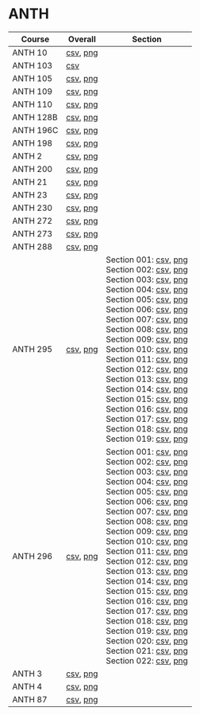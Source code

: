 # ANTH

| Course | Overall | Section |
| ------ | ------- | ------- |
| ANTH 10 | [csv](https://github.com/UCSD-Historical-Enrollment-Data/2025Spring/blob/main/overall/ANTH%2010.csv), [png](https://raw.githubusercontent.com/UCSD-Historical-Enrollment-Data/2025Spring/main/plot_overall/ANTH%2010.png) |  |
| ANTH 103 | [csv](https://github.com/UCSD-Historical-Enrollment-Data/2025Spring/blob/main/overall/ANTH%20103.csv) |  |
| ANTH 105 | [csv](https://github.com/UCSD-Historical-Enrollment-Data/2025Spring/blob/main/overall/ANTH%20105.csv), [png](https://raw.githubusercontent.com/UCSD-Historical-Enrollment-Data/2025Spring/main/plot_overall/ANTH%20105.png) |  |
| ANTH 109 | [csv](https://github.com/UCSD-Historical-Enrollment-Data/2025Spring/blob/main/overall/ANTH%20109.csv), [png](https://raw.githubusercontent.com/UCSD-Historical-Enrollment-Data/2025Spring/main/plot_overall/ANTH%20109.png) |  |
| ANTH 110 | [csv](https://github.com/UCSD-Historical-Enrollment-Data/2025Spring/blob/main/overall/ANTH%20110.csv), [png](https://raw.githubusercontent.com/UCSD-Historical-Enrollment-Data/2025Spring/main/plot_overall/ANTH%20110.png) |  |
| ANTH 128B | [csv](https://github.com/UCSD-Historical-Enrollment-Data/2025Spring/blob/main/overall/ANTH%20128B.csv), [png](https://raw.githubusercontent.com/UCSD-Historical-Enrollment-Data/2025Spring/main/plot_overall/ANTH%20128B.png) |  |
| ANTH 196C | [csv](https://github.com/UCSD-Historical-Enrollment-Data/2025Spring/blob/main/overall/ANTH%20196C.csv), [png](https://raw.githubusercontent.com/UCSD-Historical-Enrollment-Data/2025Spring/main/plot_overall/ANTH%20196C.png) |  |
| ANTH 198 | [csv](https://github.com/UCSD-Historical-Enrollment-Data/2025Spring/blob/main/overall/ANTH%20198.csv), [png](https://raw.githubusercontent.com/UCSD-Historical-Enrollment-Data/2025Spring/main/plot_overall/ANTH%20198.png) |  |
| ANTH 2 | [csv](https://github.com/UCSD-Historical-Enrollment-Data/2025Spring/blob/main/overall/ANTH%202.csv), [png](https://raw.githubusercontent.com/UCSD-Historical-Enrollment-Data/2025Spring/main/plot_overall/ANTH%202.png) |  |
| ANTH 200 | [csv](https://github.com/UCSD-Historical-Enrollment-Data/2025Spring/blob/main/overall/ANTH%20200.csv), [png](https://raw.githubusercontent.com/UCSD-Historical-Enrollment-Data/2025Spring/main/plot_overall/ANTH%20200.png) |  |
| ANTH 21 | [csv](https://github.com/UCSD-Historical-Enrollment-Data/2025Spring/blob/main/overall/ANTH%2021.csv), [png](https://raw.githubusercontent.com/UCSD-Historical-Enrollment-Data/2025Spring/main/plot_overall/ANTH%2021.png) |  |
| ANTH 23 | [csv](https://github.com/UCSD-Historical-Enrollment-Data/2025Spring/blob/main/overall/ANTH%2023.csv), [png](https://raw.githubusercontent.com/UCSD-Historical-Enrollment-Data/2025Spring/main/plot_overall/ANTH%2023.png) |  |
| ANTH 230 | [csv](https://github.com/UCSD-Historical-Enrollment-Data/2025Spring/blob/main/overall/ANTH%20230.csv), [png](https://raw.githubusercontent.com/UCSD-Historical-Enrollment-Data/2025Spring/main/plot_overall/ANTH%20230.png) |  |
| ANTH 272 | [csv](https://github.com/UCSD-Historical-Enrollment-Data/2025Spring/blob/main/overall/ANTH%20272.csv), [png](https://raw.githubusercontent.com/UCSD-Historical-Enrollment-Data/2025Spring/main/plot_overall/ANTH%20272.png) |  |
| ANTH 273 | [csv](https://github.com/UCSD-Historical-Enrollment-Data/2025Spring/blob/main/overall/ANTH%20273.csv), [png](https://raw.githubusercontent.com/UCSD-Historical-Enrollment-Data/2025Spring/main/plot_overall/ANTH%20273.png) |  |
| ANTH 288 | [csv](https://github.com/UCSD-Historical-Enrollment-Data/2025Spring/blob/main/overall/ANTH%20288.csv), [png](https://raw.githubusercontent.com/UCSD-Historical-Enrollment-Data/2025Spring/main/plot_overall/ANTH%20288.png) |  |
| ANTH 295 | [csv](https://github.com/UCSD-Historical-Enrollment-Data/2025Spring/blob/main/overall/ANTH%20295.csv), [png](https://raw.githubusercontent.com/UCSD-Historical-Enrollment-Data/2025Spring/main/plot_overall/ANTH%20295.png) | Section 001: [csv](https://github.com/UCSD-Historical-Enrollment-Data/2025Spring/blob/main/section/ANTH%20295_001.csv), [png](https://raw.githubusercontent.com/UCSD-Historical-Enrollment-Data/2025Spring/main/plot_section/ANTH%20295_001.png)<br>Section 002: [csv](https://github.com/UCSD-Historical-Enrollment-Data/2025Spring/blob/main/section/ANTH%20295_002.csv), [png](https://raw.githubusercontent.com/UCSD-Historical-Enrollment-Data/2025Spring/main/plot_section/ANTH%20295_002.png)<br>Section 003: [csv](https://github.com/UCSD-Historical-Enrollment-Data/2025Spring/blob/main/section/ANTH%20295_003.csv), [png](https://raw.githubusercontent.com/UCSD-Historical-Enrollment-Data/2025Spring/main/plot_section/ANTH%20295_003.png)<br>Section 004: [csv](https://github.com/UCSD-Historical-Enrollment-Data/2025Spring/blob/main/section/ANTH%20295_004.csv), [png](https://raw.githubusercontent.com/UCSD-Historical-Enrollment-Data/2025Spring/main/plot_section/ANTH%20295_004.png)<br>Section 005: [csv](https://github.com/UCSD-Historical-Enrollment-Data/2025Spring/blob/main/section/ANTH%20295_005.csv), [png](https://raw.githubusercontent.com/UCSD-Historical-Enrollment-Data/2025Spring/main/plot_section/ANTH%20295_005.png)<br>Section 006: [csv](https://github.com/UCSD-Historical-Enrollment-Data/2025Spring/blob/main/section/ANTH%20295_006.csv), [png](https://raw.githubusercontent.com/UCSD-Historical-Enrollment-Data/2025Spring/main/plot_section/ANTH%20295_006.png)<br>Section 007: [csv](https://github.com/UCSD-Historical-Enrollment-Data/2025Spring/blob/main/section/ANTH%20295_007.csv), [png](https://raw.githubusercontent.com/UCSD-Historical-Enrollment-Data/2025Spring/main/plot_section/ANTH%20295_007.png)<br>Section 008: [csv](https://github.com/UCSD-Historical-Enrollment-Data/2025Spring/blob/main/section/ANTH%20295_008.csv), [png](https://raw.githubusercontent.com/UCSD-Historical-Enrollment-Data/2025Spring/main/plot_section/ANTH%20295_008.png)<br>Section 009: [csv](https://github.com/UCSD-Historical-Enrollment-Data/2025Spring/blob/main/section/ANTH%20295_009.csv), [png](https://raw.githubusercontent.com/UCSD-Historical-Enrollment-Data/2025Spring/main/plot_section/ANTH%20295_009.png)<br>Section 010: [csv](https://github.com/UCSD-Historical-Enrollment-Data/2025Spring/blob/main/section/ANTH%20295_010.csv), [png](https://raw.githubusercontent.com/UCSD-Historical-Enrollment-Data/2025Spring/main/plot_section/ANTH%20295_010.png)<br>Section 011: [csv](https://github.com/UCSD-Historical-Enrollment-Data/2025Spring/blob/main/section/ANTH%20295_011.csv), [png](https://raw.githubusercontent.com/UCSD-Historical-Enrollment-Data/2025Spring/main/plot_section/ANTH%20295_011.png)<br>Section 012: [csv](https://github.com/UCSD-Historical-Enrollment-Data/2025Spring/blob/main/section/ANTH%20295_012.csv), [png](https://raw.githubusercontent.com/UCSD-Historical-Enrollment-Data/2025Spring/main/plot_section/ANTH%20295_012.png)<br>Section 013: [csv](https://github.com/UCSD-Historical-Enrollment-Data/2025Spring/blob/main/section/ANTH%20295_013.csv), [png](https://raw.githubusercontent.com/UCSD-Historical-Enrollment-Data/2025Spring/main/plot_section/ANTH%20295_013.png)<br>Section 014: [csv](https://github.com/UCSD-Historical-Enrollment-Data/2025Spring/blob/main/section/ANTH%20295_014.csv), [png](https://raw.githubusercontent.com/UCSD-Historical-Enrollment-Data/2025Spring/main/plot_section/ANTH%20295_014.png)<br>Section 015: [csv](https://github.com/UCSD-Historical-Enrollment-Data/2025Spring/blob/main/section/ANTH%20295_015.csv), [png](https://raw.githubusercontent.com/UCSD-Historical-Enrollment-Data/2025Spring/main/plot_section/ANTH%20295_015.png)<br>Section 016: [csv](https://github.com/UCSD-Historical-Enrollment-Data/2025Spring/blob/main/section/ANTH%20295_016.csv), [png](https://raw.githubusercontent.com/UCSD-Historical-Enrollment-Data/2025Spring/main/plot_section/ANTH%20295_016.png)<br>Section 017: [csv](https://github.com/UCSD-Historical-Enrollment-Data/2025Spring/blob/main/section/ANTH%20295_017.csv), [png](https://raw.githubusercontent.com/UCSD-Historical-Enrollment-Data/2025Spring/main/plot_section/ANTH%20295_017.png)<br>Section 018: [csv](https://github.com/UCSD-Historical-Enrollment-Data/2025Spring/blob/main/section/ANTH%20295_018.csv), [png](https://raw.githubusercontent.com/UCSD-Historical-Enrollment-Data/2025Spring/main/plot_section/ANTH%20295_018.png)<br>Section 019: [csv](https://github.com/UCSD-Historical-Enrollment-Data/2025Spring/blob/main/section/ANTH%20295_019.csv), [png](https://raw.githubusercontent.com/UCSD-Historical-Enrollment-Data/2025Spring/main/plot_section/ANTH%20295_019.png) |
| ANTH 296 | [csv](https://github.com/UCSD-Historical-Enrollment-Data/2025Spring/blob/main/overall/ANTH%20296.csv), [png](https://raw.githubusercontent.com/UCSD-Historical-Enrollment-Data/2025Spring/main/plot_overall/ANTH%20296.png) | Section 001: [csv](https://github.com/UCSD-Historical-Enrollment-Data/2025Spring/blob/main/section/ANTH%20296_001.csv), [png](https://raw.githubusercontent.com/UCSD-Historical-Enrollment-Data/2025Spring/main/plot_section/ANTH%20296_001.png)<br>Section 002: [csv](https://github.com/UCSD-Historical-Enrollment-Data/2025Spring/blob/main/section/ANTH%20296_002.csv), [png](https://raw.githubusercontent.com/UCSD-Historical-Enrollment-Data/2025Spring/main/plot_section/ANTH%20296_002.png)<br>Section 003: [csv](https://github.com/UCSD-Historical-Enrollment-Data/2025Spring/blob/main/section/ANTH%20296_003.csv), [png](https://raw.githubusercontent.com/UCSD-Historical-Enrollment-Data/2025Spring/main/plot_section/ANTH%20296_003.png)<br>Section 004: [csv](https://github.com/UCSD-Historical-Enrollment-Data/2025Spring/blob/main/section/ANTH%20296_004.csv), [png](https://raw.githubusercontent.com/UCSD-Historical-Enrollment-Data/2025Spring/main/plot_section/ANTH%20296_004.png)<br>Section 005: [csv](https://github.com/UCSD-Historical-Enrollment-Data/2025Spring/blob/main/section/ANTH%20296_005.csv), [png](https://raw.githubusercontent.com/UCSD-Historical-Enrollment-Data/2025Spring/main/plot_section/ANTH%20296_005.png)<br>Section 006: [csv](https://github.com/UCSD-Historical-Enrollment-Data/2025Spring/blob/main/section/ANTH%20296_006.csv), [png](https://raw.githubusercontent.com/UCSD-Historical-Enrollment-Data/2025Spring/main/plot_section/ANTH%20296_006.png)<br>Section 007: [csv](https://github.com/UCSD-Historical-Enrollment-Data/2025Spring/blob/main/section/ANTH%20296_007.csv), [png](https://raw.githubusercontent.com/UCSD-Historical-Enrollment-Data/2025Spring/main/plot_section/ANTH%20296_007.png)<br>Section 008: [csv](https://github.com/UCSD-Historical-Enrollment-Data/2025Spring/blob/main/section/ANTH%20296_008.csv), [png](https://raw.githubusercontent.com/UCSD-Historical-Enrollment-Data/2025Spring/main/plot_section/ANTH%20296_008.png)<br>Section 009: [csv](https://github.com/UCSD-Historical-Enrollment-Data/2025Spring/blob/main/section/ANTH%20296_009.csv), [png](https://raw.githubusercontent.com/UCSD-Historical-Enrollment-Data/2025Spring/main/plot_section/ANTH%20296_009.png)<br>Section 010: [csv](https://github.com/UCSD-Historical-Enrollment-Data/2025Spring/blob/main/section/ANTH%20296_010.csv), [png](https://raw.githubusercontent.com/UCSD-Historical-Enrollment-Data/2025Spring/main/plot_section/ANTH%20296_010.png)<br>Section 011: [csv](https://github.com/UCSD-Historical-Enrollment-Data/2025Spring/blob/main/section/ANTH%20296_011.csv), [png](https://raw.githubusercontent.com/UCSD-Historical-Enrollment-Data/2025Spring/main/plot_section/ANTH%20296_011.png)<br>Section 012: [csv](https://github.com/UCSD-Historical-Enrollment-Data/2025Spring/blob/main/section/ANTH%20296_012.csv), [png](https://raw.githubusercontent.com/UCSD-Historical-Enrollment-Data/2025Spring/main/plot_section/ANTH%20296_012.png)<br>Section 013: [csv](https://github.com/UCSD-Historical-Enrollment-Data/2025Spring/blob/main/section/ANTH%20296_013.csv), [png](https://raw.githubusercontent.com/UCSD-Historical-Enrollment-Data/2025Spring/main/plot_section/ANTH%20296_013.png)<br>Section 014: [csv](https://github.com/UCSD-Historical-Enrollment-Data/2025Spring/blob/main/section/ANTH%20296_014.csv), [png](https://raw.githubusercontent.com/UCSD-Historical-Enrollment-Data/2025Spring/main/plot_section/ANTH%20296_014.png)<br>Section 015: [csv](https://github.com/UCSD-Historical-Enrollment-Data/2025Spring/blob/main/section/ANTH%20296_015.csv), [png](https://raw.githubusercontent.com/UCSD-Historical-Enrollment-Data/2025Spring/main/plot_section/ANTH%20296_015.png)<br>Section 016: [csv](https://github.com/UCSD-Historical-Enrollment-Data/2025Spring/blob/main/section/ANTH%20296_016.csv), [png](https://raw.githubusercontent.com/UCSD-Historical-Enrollment-Data/2025Spring/main/plot_section/ANTH%20296_016.png)<br>Section 017: [csv](https://github.com/UCSD-Historical-Enrollment-Data/2025Spring/blob/main/section/ANTH%20296_017.csv), [png](https://raw.githubusercontent.com/UCSD-Historical-Enrollment-Data/2025Spring/main/plot_section/ANTH%20296_017.png)<br>Section 018: [csv](https://github.com/UCSD-Historical-Enrollment-Data/2025Spring/blob/main/section/ANTH%20296_018.csv), [png](https://raw.githubusercontent.com/UCSD-Historical-Enrollment-Data/2025Spring/main/plot_section/ANTH%20296_018.png)<br>Section 019: [csv](https://github.com/UCSD-Historical-Enrollment-Data/2025Spring/blob/main/section/ANTH%20296_019.csv), [png](https://raw.githubusercontent.com/UCSD-Historical-Enrollment-Data/2025Spring/main/plot_section/ANTH%20296_019.png)<br>Section 020: [csv](https://github.com/UCSD-Historical-Enrollment-Data/2025Spring/blob/main/section/ANTH%20296_020.csv), [png](https://raw.githubusercontent.com/UCSD-Historical-Enrollment-Data/2025Spring/main/plot_section/ANTH%20296_020.png)<br>Section 021: [csv](https://github.com/UCSD-Historical-Enrollment-Data/2025Spring/blob/main/section/ANTH%20296_021.csv), [png](https://raw.githubusercontent.com/UCSD-Historical-Enrollment-Data/2025Spring/main/plot_section/ANTH%20296_021.png)<br>Section 022: [csv](https://github.com/UCSD-Historical-Enrollment-Data/2025Spring/blob/main/section/ANTH%20296_022.csv), [png](https://raw.githubusercontent.com/UCSD-Historical-Enrollment-Data/2025Spring/main/plot_section/ANTH%20296_022.png) |
| ANTH 3 | [csv](https://github.com/UCSD-Historical-Enrollment-Data/2025Spring/blob/main/overall/ANTH%203.csv), [png](https://raw.githubusercontent.com/UCSD-Historical-Enrollment-Data/2025Spring/main/plot_overall/ANTH%203.png) |  |
| ANTH 4 | [csv](https://github.com/UCSD-Historical-Enrollment-Data/2025Spring/blob/main/overall/ANTH%204.csv), [png](https://raw.githubusercontent.com/UCSD-Historical-Enrollment-Data/2025Spring/main/plot_overall/ANTH%204.png) |  |
| ANTH 87 | [csv](https://github.com/UCSD-Historical-Enrollment-Data/2025Spring/blob/main/overall/ANTH%2087.csv), [png](https://raw.githubusercontent.com/UCSD-Historical-Enrollment-Data/2025Spring/main/plot_overall/ANTH%2087.png) |  |
